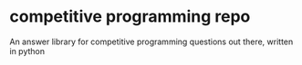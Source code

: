 # competitive programming repo
An answer library for competitive programming questions out there, written in python
